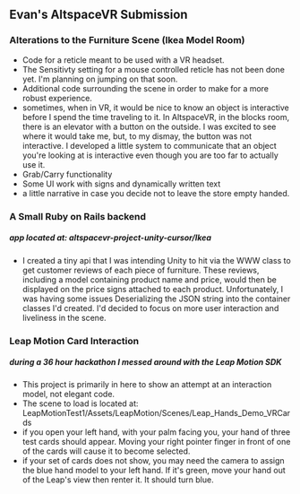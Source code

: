 ## Evan's AltspaceVR Submission

### Alterations to the Furniture Scene (Ikea Model Room)
* Code for a reticle meant to be used with a VR headset.
* The Sensitivty setting for a mouse controlled reticle has not been done yet. I'm planning on jumping on that soon. 
* Additional code surrounding the scene in order to make for a more robust experience.
 * sometimes, when in VR, it would be nice to know an object is interactive before I spend the time traveling to it. In AltspaceVR, in the blocks room, there is an elevator with a button on the outside. I was excited to see where it would take me, but, to my dismay, the button was not interactive. I developed a little system to communicate that an object you're looking at is interactive even though you are too far to actually use it. 
* Grab/Carry functionality
* Some UI work with signs and dynamically written text
* a little narrative in case you decide not to leave the store empty handed. 

### A Small Ruby on Rails backend 
##### app located at: altspacevr-project-unity-cursor/Ikea
* I created a tiny api that I was intending Unity to hit via the WWW class to get customer reviews of each piece of furniture. These reviews, including a model containing product name and price, would then be displayed on the price signs attached to each product. Unfortunately, I was having some issues Deserializing the JSON string into the container classes I'd created. I'd decided to focus on more user interaction and liveliness in the scene. 

### Leap Motion Card Interaction
##### during a 36 hour hackathon I messed around with the Leap Motion SDK
* This project is primarily in here to show an attempt at an interaction model, not elegant code.   
* The scene to load is located at: LeapMotionTest1/Assets/LeapMotion/Scenes/Leap_Hands_Demo_VRCards
* if you open your left hand, with your palm facing you, your hand of three test cards should appear. Moving your right pointer finger in front of one of the cards will cause it to become selected.
* if your set of cards does not show, you may need the camera to assign the blue hand model to your left hand. If it's green, move your hand out of the Leap's view then renter it. It should turn blue. 
	 